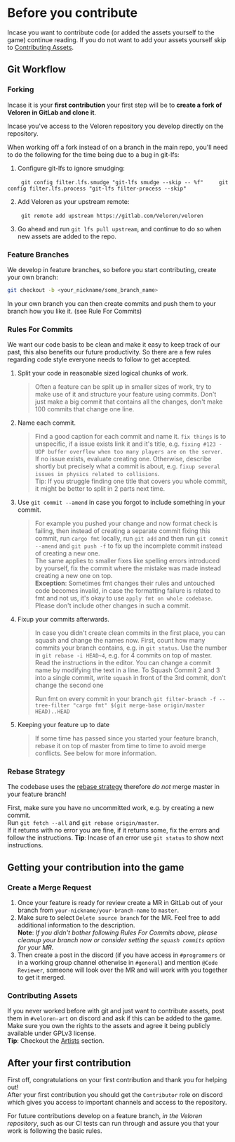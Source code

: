 # Before you contribute

Incase you want to contribute code (or added the assets yourself to the game) continue reading.
If you do not want to add your assets yourself skip to [Contributing Assets](#contributing-assets).

## Git Workflow

### Forking

Incase it is your **first contribution** your first step will be to **create a fork of Veloren in GitLab and clone it**.

Incase you've access to the Veloren repository you develop directly on the repository.

When working off a fork instead of on a branch in the main repo, you'll need to do the following for the time being due to a bug in git-lfs:

1. Configure git-lfs to ignore smudging:

        `git config filter.lfs.smudge "git-lfs smudge --skip -- %f"`
        `git config filter.lfs.process "git-lfs filter-process --skip"`

2. Add Veloren as your upstream remote:

        `git remote add upstream https://gitlab.com/Veloren/veloren`

3. Go ahead and run `git lfs pull upstream`, and continue to do so when new assets are added to the repo.

### Feature Branches

We develop in feature branches, so before you start contributing, create your own branch:

```bash
git checkout -b <your_nickname/some_branch_name>
```

In your own branch you can then create commits and push them to your branch how you like it. (see Rule For Commits)

### Rules For Commits

We want our code basis to be clean and make it easy to keep track of our past, this also benefits our future productivity. So there are a few rules regarding code style everyone needs to follow to get accepted.

1. Split your code in reasonable sized logical chunks of work.

   > Often a feature can be split up in smaller sizes of work, try to make use of it and structure your feature using commits. Don't just make a big commit that contains all the changes, don't make 100 commits that change one line.

2. Name each commit.

   > Find a good caption for each commit and name it. `fix things` is to unspecific, if a issue exists link it and it's title, e.g. `fixing #123 - UDP buffer overflow when too many players are on the server`.<br/>
   > If no issue exists, evaluate creating one.
   > Otherwise, describe shortly but precisely what a commit is about, e.g. `fixup several issues in physics related to collisions`.<br/>
   > Tip: If you struggle finding one title that covers you whole commit, it might be better to split in 2 parts next time.

3. Use `git commit --amend` in case you forgot to include something in your commit.

   > For example you pushed your change and now format check is failing, then instead of creating a separate commit fixing this commit, run `cargo fmt` locally, run `git add` and then run `git commit --amend` and `git push -f` to fix up the incomplete commit instead of creating a new one.<br/>
   > The same applies to smaller fixes like spelling errors introduced by yourself, fix the commit where the mistake was made instead creating a new one on top.<br/> **Exception**: Sometimes fmt changes their rules and untouched code becomes invalid, in case the formatting failure is related to fmt and not us, it's okay to use `apply fmt on whole codebase`. Please don't include other changes in such a commit.

4. Fixup your commits afterwards.

   > In case you didn't create clean commits in the first place, you can squash and change the names now.
   > First, count how many commits your branch contains, e.g. in `git status`.
   > Use the number in `git rebase -i HEAD~4`, e.g. for 4 commits on top of master.
   > Read the instructions in the editor. You can change a commit name by modifying the text in a line.
   > To Squash Commit 2 and 3 into a single commit, write `squash` in front of the 3rd commit, don't change the second one
   > 
   > Run fmt on every commit in your branch
   > `git filter-branch -f --tree-filter "cargo fmt" $(git merge-base origin/master HEAD)..HEAD`

5. Keeping your feature up to date

   > If some time has passed since you started your feature branch, rebase it on top of master from time to time to avoid merge conflicts. See below for more information.

### Rebase Strategy

The codebase uses the [rebase strategy](https://www.atlassian.com/git/tutorials/merging-vs-rebasing) therefore _do not_ merge master in your feature branch!

First, make sure you have no uncommitted work, e.g. by creating a new commit.<br/>
Run `git fetch --all` and `git rebase origin/master`.<br/>
If it returns with no error you are fine, if it returns some, fix the errors and follow the instructions.
**Tip**: Incase of an error use `git status` to show next instructions.

## Getting your contribution into the game

### Create a Merge Request

1. Once your feature is ready for review create a MR in GitLab out of your branch from `your-nickname/your-branch-name` to `master`.<br/>
2. Make sure to select `Delete source branch` for the MR.
   Feel free to add additional information to the description.<br/>
   **Note**: _If you didn't bother following Rules For Commits above, please cleanup your branch now or consider setting the `squash commits` option for your MR._<br/>
3. Then create a post in the discord (if you have access in `#programmers` or in a working group channel otherwise in `#general`) and mention `@Code Reviewer`, someone will look over the MR and will work with you together to get it merged.

### Contributing Assets

If you never worked before with git and just want to contribute assets, post them in `#veloren-art` on discord and ask if this can be added to the game. Make sure you own the rights to the assets and agree it being publicly available under GPLv3 license.<br/>
**Tip**: Checkout the [Artists](artists) section.

## After your first contribution

First off, congratulations on your first contribution and thank you for helping out!<br/>
After your first contribution you should get the `Contributor` role on discord which gives you access
to important channels and access to the repository.

For future contributions develop on a feature branch, _in the Veloren repository_, such as our CI tests can run through and assure you that your work is following the basic rules.
